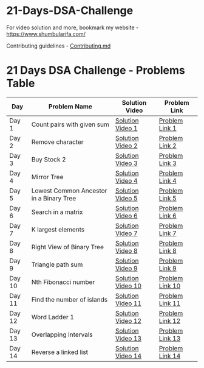 # 21-Days-DSA-Challenge

For video solution and more, bookmark my website - https://www.shumbularifa.com/

Contributing guidelines - [Contributing.md](/0.%20Contributing.md)

# 21 Days DSA Challenge - Problems Table

| Day   | Problem Name    |  Solution Video        | Problem Link              |
|-------------------|-------------------|-----------------------|---------------------------|
| Day 1 | Count pairs with given sum | [Solution Video 1](https://youtube.com/shorts/iqCpOZD80gM) | [Problem Link 1](https://bit.ly/47bCCoF) |
| Day 2 | Remove character | [Solution Video 2](https://youtube.com/shorts/iqCpOZD80gM) | [Problem Link 2](https://bit.ly/3Tsqahn) |
| Day 3 | Buy Stock 2 | [Solution Video 3](https://www.youtube.com/shorts/jgVW8IY_bUU) | [Problem Link 3](https://bit.ly/48uaNZM) |
| Day 4 | Mirror Tree | [Solution Video 4](https://youtube.com/shorts/JCSfzJ_aZ8w) | [Problem Link 4](https://bit.ly/4aqvKa0) |
| Day 5 | Lowest Common Ancestor in a Binary Tree | [Solution Video 5](https://youtube.com/shorts/Rzz4Qel0sSg) | [Problem Link 5](https://bit.ly/48r1hXl ) |
| Day 6 | Search in a matrix | [Solution Video 6](https://www.youtube.com/shorts/wVK-3QAXCik) | [Problem Link 6](https://bit.ly/3v0if0m) |
| Day 7 | K largest elements  | [Solution Video 7](https://youtube.com/shorts/B5cwJoAFzsc) | [Problem Link 7](http://bit.ly/41BAKo6) |
| Day 8 | Right View of Binary Tree  | [Solution Video 8](https://youtube.com/shorts/O4NSYZ1gvFE) | [Problem Link 8](https://bit.ly/41BjJKW) |
| Day 9 | Triangle path sum  | [Solution Video 9](https://youtube.com/shorts/cfMbCam9eIY) | [Problem Link 9](https://bit.ly/48vV3FO) |
| Day 10 | Nth Fibonacci number  | [Solution Video 10](https://youtube.com/shorts/a1RvuS2_3ug) | [Problem Link 10](https://bit.ly/48zyVdS) |
| Day 11 | Find the number of islands  | [Solution Video 11](https://youtube.com/shorts/nnFKrwb45zk) | [Problem Link 11](https://bit.ly/3RFQEcr) |
| Day 12 | Word Ladder 1  | [Solution Video 12](https://youtube.com/shorts/93EIxJ-s1ZQ) | [Problem Link 12](https://bit.ly/48pveY2) |
| Day 13 | Overlapping Intervals  | [Solution Video 13](https://youtube.com/shorts/H2WauKGOpf8) | [Problem Link 13](https://bit.ly/48zi1vM) |
| Day 14 | Reverse a linked list  | [Solution Video 14](https://youtube.com/shorts/TGuJD876ycg) | [Problem Link 14](https://bit.ly/48AEVD8) |
